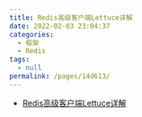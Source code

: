 ```yaml
---
title: Redis高级客户端Lettuce详解
date: 2022-02-03 23:04:37
categories: 
  - 框架
  - Redis
tags: 
  - null
permalink: /pages/14d613/
---
```

- [Redis高级客户端Lettuce详解](https://www.cnblogs.com/throwable/p/11601538.html)

